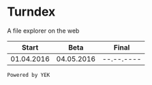 # Turndex




A file explorer on the web 


Start		|Beta		|Final		
:----------:|:---------:|:---------:
01.04.2016	|04.05.2016	|--.--.----




`Powered by YEK`